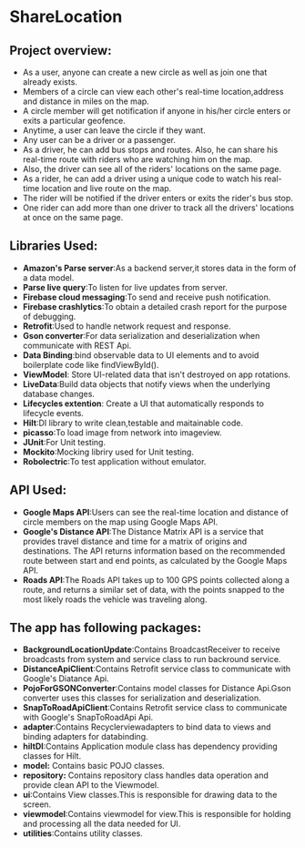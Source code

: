 # ShareLocation

## Project overview:
* As a user, anyone can create a new circle as well as join one that already exists.
* Members of a circle can view each other's real-time location,address and distance in miles on the map.
* A circle member will get notification if anyone in his/her circle enters or exits a particular geofence.
* Anytime, a user can leave the circle if they want.
* Any user can be a driver or a passenger.
* As a driver, he can add bus stops and routes. Also, he can share his real-time route with riders who are watching him on the map.
* Also, the driver can see all of the riders' locations on the same page.
* As a rider, he can add a driver using a unique code to watch his real-time location and live route on the map.
* The rider will be notified if the driver enters or exits the rider's bus stop.
* One rider can add more than one driver to track all the drivers' locations at once on the same page.

## Libraries Used:

* **Amazon's Parse server**:As a backend server,it stores data in the form of a data model.
* **Parse live query**:To listen for live updates from server.
* **Firebase cloud messaging**:To send and receive push notification.
* **Firebase crashlytics**:To obtain a detailed crash report for the purpose of debugging.
* **Retrofit**:Used to handle network request and response.
* **Gson converter**:For data serialization and deserialization when communicate with REST Api.
* **Data Binding**:bind observable data to UI elements and to avoid boilerplate code like findViewById().
* **ViewModel**: Store UI-related data that isn't destroyed on app rotations.
* **LiveData**:Build data objects that notify views when the underlying database changes.
* **Lifecycles extention**: Create a UI that automatically responds to lifecycle events.
* **Hilt**:DI library to write clean,testable and maitainable code.
* **picasso**:To load image from network into imageview.
* **JUnit**:For Unit testing.
* **Mockito**:Mocking libriry used for Unit testing.
* **Robolectric**:To test application without emulator.

## API Used:
* **Google Maps API**:Users can see the real-time location and distance of circle members on the map using Google Maps API.
* **Google's Distance API**:The Distance Matrix API is a service that provides travel distance and time for a matrix of origins and destinations. The API returns information based on the recommended route between start and end points, as calculated by the Google Maps API.
* **Roads API**:The Roads API takes up to 100 GPS points collected along a route, and returns a similar set of data, with the points snapped to the most likely roads the vehicle was traveling along. 



## The app has following packages:
* **BackgroundLocationUpdate**:Contains BroadcastReceiver to receive broadcasts from system and service class to run backround service.
* **DistanceApiClient**:Contains Retrofit service class to communicate with Google's Diatance Api.
* **PojoForGSONConverter**:Contains model classes for Distance Api.Gson converter uses this classes for serialization and deserialization.
* **SnapToRoadApiClient**:Contains Retrofit service class to communicate with Google's SnapToRoadApi Api.
* **adapter**:Contains Recyclerviewadapters to bind data to views and binding adapters for databinding.
* **hiltDI**:Contains Application module class has dependency providing classes for Hilt.
* **model:** Contains basic POJO classes.
* **repository:** Contains repository class handles data operation and provide clean API to the Viewmodel.
* **ui**:Contains View classes.This is responsible for drawing data to the screen.   
* **viewmodel**:Contains viewmodel for view.This is responsible for holding and processing all the data needed for UI.
* **utilities**:Contains utility classes.
 
